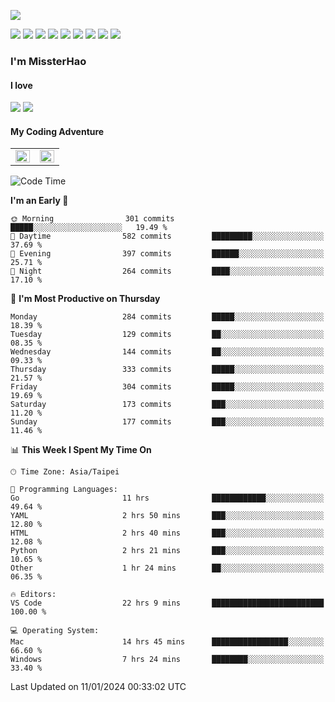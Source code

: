 ![](https://komarev.com/ghpvc/?username=MissterHao&color=ff69b4)

[![](https://img.shields.io/badge/Amazon%20AWS-%23232F3E?logo=amazon-aws&logoColor=white&style=for-the-badge)](https://aws.amazon.com/)
[![](https://img.shields.io/badge/Python-3776AB?style=for-the-badge&logo=python&logoColor=white)](https://www.djangoproject.com/)
[![](https://img.shields.io/badge/Django-092E20?style=for-the-badge&logo=django&logoColor=white)](https://www.python.org/)
[![](https://img.shields.io/badge/Rust-%23EB6400?style=for-the-badge&logo=rust&logoColor=white)](https://www.python.org/)
[![](https://img.shields.io/badge/Flask-23232F3E?style=for-the-badge&logo=flask&logoColor=white)](https://flask.palletsprojects.com/en/2.1.x/)
[![](https://img.shields.io/badge/go-%2300ADD8.svg?&style=for-the-badge&logo=go&logoColor=white)](https://golang.org/)
[![](https://img.shields.io/badge/javascript-%23F7DF1E.svg?&style=for-the-badge&logo=javascript&logoColor=black)](https://www.javascript.com/)
[![](https://img.shields.io/badge/mysql-%234479A1.svg?&style=for-the-badge&logo=mysql&logoColor=white)](https://www.mysql.com/)
[![](https://img.shields.io/badge/docker-%232496ED.svg?&style=for-the-badge&logo=docker&logoColor=white)](https://www.docker.com/)

### I'm MissterHao

#### I love  
![](https://img.shields.io/badge/Netflix-E50914?style=for-the-badge&logo=netflix&logoColor=white)
![](https://img.shields.io/badge/YouTube-FF0000?style=for-the-badge&logo=youtube&logoColor=white)

#### My Coding Adventure
<!-- Readme stats -->
<!-- https://github.com/anuraghazra/github-readme-stats -->
<table>
<tr>
    <td valign="top" width="50%">
    <img src="https://github-readme-stats.vercel.app/api?username=MissterHao&hide_border=true&show_icons=true&locale=en" align="left" style="width: 100%" />
    </td>
    <td valign="top" width="50%">
    <img src="https://github-readme-stats.vercel.app/api/top-langs?username=MissterHao&hide_border=true&show_icons=true&locale=en&layout=compact" align="left" style="width: 100%" />
    </td>
</tr>
</table>  


<!--START_SECTION:waka-->
![Code Time](http://img.shields.io/badge/Code%20Time-1%2C294%20hrs%2049%20mins-blue)

**I'm an Early 🐤** 

```text
🌞 Morning                301 commits         █████░░░░░░░░░░░░░░░░░░░░   19.49 % 
🌆 Daytime                582 commits         █████████░░░░░░░░░░░░░░░░   37.69 % 
🌃 Evening                397 commits         ██████░░░░░░░░░░░░░░░░░░░   25.71 % 
🌙 Night                  264 commits         ████░░░░░░░░░░░░░░░░░░░░░   17.10 % 
```
📅 **I'm Most Productive on Thursday** 

```text
Monday                   284 commits         █████░░░░░░░░░░░░░░░░░░░░   18.39 % 
Tuesday                  129 commits         ██░░░░░░░░░░░░░░░░░░░░░░░   08.35 % 
Wednesday                144 commits         ██░░░░░░░░░░░░░░░░░░░░░░░   09.33 % 
Thursday                 333 commits         █████░░░░░░░░░░░░░░░░░░░░   21.57 % 
Friday                   304 commits         █████░░░░░░░░░░░░░░░░░░░░   19.69 % 
Saturday                 173 commits         ███░░░░░░░░░░░░░░░░░░░░░░   11.20 % 
Sunday                   177 commits         ███░░░░░░░░░░░░░░░░░░░░░░   11.46 % 
```


📊 **This Week I Spent My Time On** 

```text
🕑︎ Time Zone: Asia/Taipei

💬 Programming Languages: 
Go                       11 hrs              ████████████░░░░░░░░░░░░░   49.64 % 
YAML                     2 hrs 50 mins       ███░░░░░░░░░░░░░░░░░░░░░░   12.80 % 
HTML                     2 hrs 40 mins       ███░░░░░░░░░░░░░░░░░░░░░░   12.08 % 
Python                   2 hrs 21 mins       ███░░░░░░░░░░░░░░░░░░░░░░   10.65 % 
Other                    1 hr 24 mins        ██░░░░░░░░░░░░░░░░░░░░░░░   06.35 % 

🔥 Editors: 
VS Code                  22 hrs 9 mins       █████████████████████████   100.00 % 

💻 Operating System: 
Mac                      14 hrs 45 mins      █████████████████░░░░░░░░   66.60 % 
Windows                  7 hrs 24 mins       ████████░░░░░░░░░░░░░░░░░   33.40 % 
```


 Last Updated on 11/01/2024 00:33:02 UTC
<!--END_SECTION:waka-->

<!--
**MissterHao/MissterHao** is a ✨ _special_ ✨ repository because its `README.md` (this file) appears on your GitHub profile.

Here are some ideas to get you started:

- 🔭 I’m currently working on ...
- 🌱 I’m currently learning ...
- 👯 I’m looking to collaborate on ...
- 🤔 I’m looking for help with ...
- 💬 Ask me about ...
- 📫 How to reach me: ...
- 😄 Pronouns: ...
- ⚡ Fun fact: ...
-->

